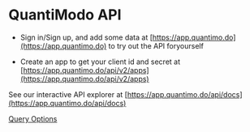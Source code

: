 # QuantiModo API

- Sign in/Sign up, and add some data at
[https://app.quantimo.do](https://app.quantimo.do) to try out the API foryourself

* Create an app to get your client id and secret at
[https://app.quantimo.do/api/v2/apps](https://app.quantimo.do/api/v2/apps)

See our interactive API explorer at [https://app.quantimo.do/api/docs](https://app.quantimo.do/api/docs) 

[Query Options](query-options.md)